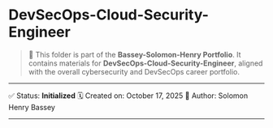 # DevSecOps-Cloud-Security-Engineer

> 📘 This folder is part of the **Bassey-Solomon-Henry Portfolio**.
> It contains materials for **DevSecOps-Cloud-Security-Engineer**, aligned with the overall cybersecurity and DevSecOps career portfolio.

---

✅ Status: **Initialized**
🗓️ Created on: October 17, 2025
👤 Author: Solomon Henry Bassey

---
